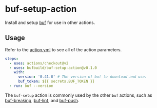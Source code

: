# buf-setup-action

Install and setup [buf](https://github.com/bufbuild/buf) for use in other actions.

## Usage

Refer to the [action.yml](https://github.com/bufbuild/buf-setup-action/blob/master/action.yml)
to see all of the action parameters.

```yaml
steps:
  - uses: actions/checkout@v2
  - uses: bufbuild/buf-setup-action@v0.1.0
    with:
      version: '0.41.0' # The version of buf to download and use.
      buf_token: ${{ secrets.BUF_TOKEN }}
  - run: buf --version
```

The `buf-setup` action is commonly used by the other `buf` actions,
such as [buf-breaking][1], [buf-lint][2], and [buf-push][3].

  [1]: https://github.com/marketplace/actions/buf-breaking
  [2]: https://github.com/marketplace/actions/buf-lint
  [3]: https://github.com/marketplace/actions/buf-push

